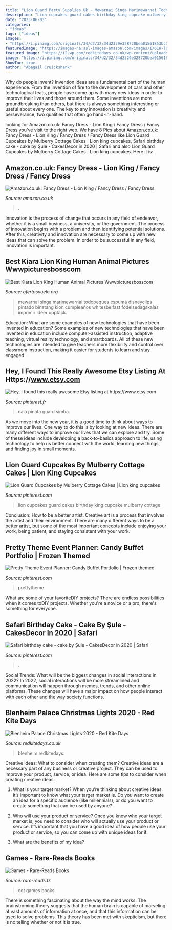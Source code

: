 ```yaml
---
title: "Lion Guard Party Supplies Uk ~ Mewarnai Singa Marimewarnai Todopeques Espuma Disneyclips Pintado Binatang Kion Cumpleaños Whitesbelfast Födelsedagskalas Imprimir Idéer Upptäck"
description: "Lion cupcakes guard cakes birthday king cupcake mulberry cottage"
date: "2023-06-03"
categories:
- "ideas"
tags: ["ideas"]
images:
- "https://i.pinimg.com/originals/34/d2/32/34d2329e328720bea01561853bc00187.jpg"
featuredImage: "https://images-na.ssl-images-amazon.com/images/I/61H-lDarSbL._SX496_BO1,204,203,200_.jpg"
featured_image: "https://i2.wp.com/redkitedays.co.uk/wp-content/uploads/2019/06/blenheim-palace-christmas-lights-2020.jpg?fit=1200%2C1200&amp;ssl=1"
image: "https://i.pinimg.com/originals/34/d2/32/34d2329e328720bea01561853bc00187.jpg"
ShowToc: true
author: "Abagail Cruickshank"
---
```



Why do people invent?
Invention ideas are a fundamental part of the human experience. From the invention of fire to the development of cars and other technological feats, people have come up with many new ideas in order to improve their lives and those around them. Some inventions are more groundbreaking than others, but there is always something interesting or useful about every one. The key to any innovation is creativity and perseverance, two qualities that often go hand-in-hand.

	

		
looking for Amazon.co.uk: Fancy Dress - Lion King / Fancy Dress / Fancy Dress you've visit to the right web. We have 8 Pics about Amazon.co.uk: Fancy Dress - Lion King / Fancy Dress / Fancy Dress like Lion Guard Cupcakes by Mulberry Cottage Cakes | Lion king cupcakes, Safari birthday cake - cake by Şule - CakesDecor in 2020 | Safari and also Lion Guard Cupcakes by Mulberry Cottage Cakes | Lion king cupcakes. Here it is:
		
    
## Amazon.co.uk: Fancy Dress - Lion King / Fancy Dress / Fancy Dress

<img loading=lazy src="https://m.media-amazon.com/images/I/71ygxo+hLDL._AC_UL800_QL65_.jpg" onerror="this.onerror=null;this.src='https://tse1.mm.bing.net/th?id=OIP.Tw97F-qy70UoKK0GGLxG1AHaF9&amp;pid=15.1';" alt="Amazon.co.uk: Fancy Dress - Lion King / Fancy Dress / Fancy Dress">

_Source: amazon.co.uk_

>. 

	

Innovation is the process of change that occurs in any field of endeavor, whether it is a small business, a university, or the government. The process of innovation begins with a problem and then identifying potential solutions. After this, creativity and innovation are necessary to come up with new ideas that can solve the problem. In order to be successful in any field, innovation is important.

    
## Best Kiara Lion King Human Animal Pictures Wwwpicturesbosscom

<img loading=lazy src="https://i0.wp.com/birthdaybuzzin.com/wp-content/uploads/2016/04/lion-guard-party-games-coloring-pages.gif" onerror="this.onerror=null;this.src='https://tse3.mm.bing.net/th?id=OIP.m3ILJ_P4Sm9pMo4UUQHUtQHaEs&amp;pid=15.1';" alt="Best Kiara Lion King Human Animal Pictures Wwwpicturesbosscom">

_Source: ofertasvuelo.org_

>mewarnai singa marimewarnai todopeques espuma disneyclips pintado binatang kion cumpleaños whitesbelfast födelsedagskalas imprimir idéer upptäck. 

	

Education: What are some examples of new technologies that have been invented in education?
Some examples of new technologies that have been invented in education include computer-assisted instruction, adaptive teaching, virtual reality technology, and smartboards. All of these new technologies are intended to give teachers more flexibility and control over classroom instruction, making it easier for students to learn and stay engaged.

    
## Hey, I Found This Really Awesome Etsy Listing At Https://www.etsy.com

<img loading=lazy src="https://i.pinimg.com/originals/0d/90/b3/0d90b3fa3d0d410d15dfe57d31962137.jpg" onerror="this.onerror=null;this.src='https://tse1.mm.bing.net/th?id=OIP.Te1grWh7Wcy5cCvElfRV9wHaJ4&amp;pid=15.1';" alt="Hey, I found this really awesome Etsy listing at https://www.etsy.com">

_Source: pinterest.fr_

>nala pinata guard simba. 

	

As we move into the new year, it is a good time to think about ways to improve our lives. One way to do this is by looking at new ideas. There are many different ways to improve our lives that we can explore and try. Some of these ideas include developing a back-to-basics approach to life, using technology to help us better connect with the world, learning new things, and finding joy in small moments.

    
## Lion Guard Cupcakes By Mulberry Cottage Cakes | Lion King Cupcakes

<img loading=lazy src="https://i.pinimg.com/originals/48/05/74/4805744cf531aca1a30cf8e27513c3d1.jpg" onerror="this.onerror=null;this.src='https://tse3.mm.bing.net/th?id=OIP.9KzfhPDsh_d4LF3IeIkPvwHaE8&amp;pid=15.1';" alt="Lion Guard Cupcakes by Mulberry Cottage Cakes | Lion king cupcakes">

_Source: pinterest.com_

>lion cupcakes guard cakes birthday king cupcake mulberry cottage. 

	

Conclusion: How to be a better artist.
Creative art is a process that involves the artist and their environment. There are many different ways to be a better artist, but some of the most important concepts include enjoying your work, being patient, and staying consistent with your work.

    
## Pretty Theme Event Planner: Candy Buffet Portfolio | Frozen Themed

<img loading=lazy src="https://i.pinimg.com/originals/9e/04/52/9e04521f69f38f6a5f50e49e8069a60d.jpg" onerror="this.onerror=null;this.src='https://tse4.mm.bing.net/th?id=OIP.Adns8yImZXqNUtRb2tItbAHaHa&amp;pid=15.1';" alt="Pretty Theme Event Planner: Candy Buffet Portfolio | Frozen themed">

_Source: pinterest.com_

>prettytheme. 

	

What are some of your favoriteDIY projects?
There are endless possibilities when it comes toDIY projects. Whether you're a novice or a pro, there's something for everyone.

    
## Safari Birthday Cake - Cake By Şule - CakesDecor In 2020 | Safari

<img loading=lazy src="https://i.pinimg.com/originals/34/d2/32/34d2329e328720bea01561853bc00187.jpg" onerror="this.onerror=null;this.src='https://tse4.mm.bing.net/th?id=OIP.P3WMzfGnfH-shPV6_Ucv7AHaNK&amp;pid=15.1';" alt="Safari birthday cake - cake by Şule - CakesDecor in 2020 | Safari">

_Source: pinterest.com_

>. 

	

Social Trends: What will be the biggest changes in social interactions in 2022?
In 2022, social interactions will be more streamlined and communication will happen through memes, trends, and other online platforms. These changes will have a major impact on how people interact with each other and the way society functions.

    
## Blenheim Palace Christmas Lights 2020 - Red Kite Days

<img loading=lazy src="https://i2.wp.com/redkitedays.co.uk/wp-content/uploads/2019/06/blenheim-palace-christmas-lights-2020.jpg?fit=1200%2C1200&amp;ssl=1" onerror="this.onerror=null;this.src='https://tse1.mm.bing.net/th?id=OIP.0ffrEDlhlvIJqSztJlkUjAHaHa&amp;pid=15.1';" alt="Blenheim Palace Christmas Lights 2020 - Red Kite Days">

_Source: redkitedays.co.uk_

>blenheim redkitedays. 

	

Creative ideas: What to consider when creating them?
Creative ideas are a necessary part of any business or creative project. They can be used to improve your product, service, or idea. Here are some tips to consider when creating creative ideas:
1. What is your target market? When you’re thinking about creative ideas, it’s important to know what your target market is. Do you want to create an idea for a specific audience (like millennials), or do you want to create something that can be used by anyone?

2. Who will use your product or service? Once you know who your target market is, you need to consider who will actually use your product or service. It’s important that you have a good idea of how people use your product or service, so you can come up with unique ideas for it.

3. What are the benefits of my idea?

    
## Games - Rare-Reads Books

<img loading=lazy src="https://images-na.ssl-images-amazon.com/images/I/61H-lDarSbL._SX496_BO1,204,203,200_.jpg" onerror="this.onerror=null;this.src='https://tse2.mm.bing.net/th?id=OIP.gLcwZyLYZseKX8E978TJWwHaHb&amp;pid=15.1';" alt="Games - Rare-Reads Books">

_Source: rare-reads.tk_

>cot games books. 

	

There is something fascinating about the way the mind works. The brainstroming theory suggests that the human brain is capable of marveling at vast amounts of information at once, and that this information can be used to solve problems. This theory has been met with skepticism, but there is no telling whether or not it is true.

